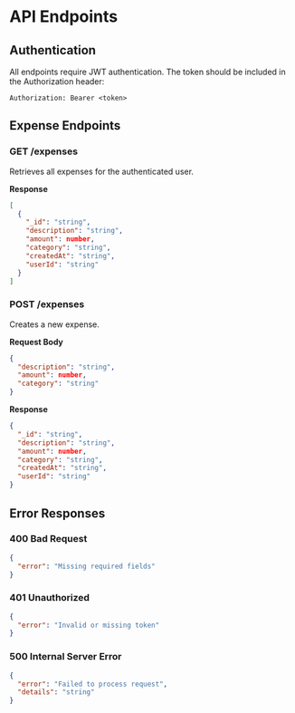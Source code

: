 # API Endpoints

## Authentication
All endpoints require JWT authentication. The token should be included in the Authorization header:
```
Authorization: Bearer <token>
```

## Expense Endpoints

### GET /expenses
Retrieves all expenses for the authenticated user.

**Response**
```json
[
  {
    "_id": "string",
    "description": "string",
    "amount": number,
    "category": "string",
    "createdAt": "string",
    "userId": "string"
  }
]
```

### POST /expenses
Creates a new expense.

**Request Body**
```json
{
  "description": "string",
  "amount": number,
  "category": "string"
}
```

**Response**
```json
{
  "_id": "string",
  "description": "string",
  "amount": number,
  "category": "string",
  "createdAt": "string",
  "userId": "string"
}
```

## Error Responses

### 400 Bad Request
```json
{
  "error": "Missing required fields"
}
```

### 401 Unauthorized
```json
{
  "error": "Invalid or missing token"
}
```

### 500 Internal Server Error
```json
{
  "error": "Failed to process request",
  "details": "string"
}
``` 